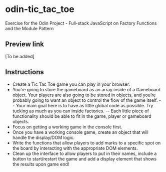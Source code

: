 # odin-tic_tac_toe
Exercise for the Odin Project - Full-stack JavaScript on Factory Functions and the Module Pattern

## Preview link
[To be added]

## Instructions
- Create a Tic Tac Toe game you can play in your browser.
- You’re going to store the gameboard as an array inside of a Gameboard object. Your players are also going to be stored in objects, and you’re probably going to want an object to control the flow of the game itself.
-- Your main goal here is to have as little global code as possible. Try tucking as much as you can inside factories.
-- Each little piece of functionality should be able to fit in the game, player or gameboard objects.
- Focus on getting a working game in the console first. 
- Once you have a working console game, create an object that will handle the display/DOM logic.
- Write the functions that allow players to add marks to a specific spot on the board by interacting with the appropriate DOM elements.
- Clean up the interface to allow players to put in their names, include a button to start/restart the game and add a display element that shows the results upon game end!
